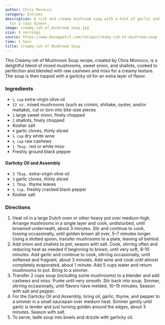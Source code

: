 ```yaml
---
author: Chris Morocco
category: Entrees
description: A rich and creamy mushroom soup with a hint of garlic and thyme. Perfect
  for a cozy dinner.
image: creamy_ish_of_mushroom_soup.jpg
size: 4 servings
source: https://www.bonappetit.com/recipe/creamy-ish-of-mushroom-soup
time: 1 hour
title: Creamy-ish of Mushroom Soup
---
```

This Creamy-ish of Mushroom Soup recipe, created by Chris Morocco, is a delightful blend of mixed mushrooms, sweet onion, and shallots, cooked to perfection and blended with raw cashews and miso for a creamy texture. The soup is then topped with a garlicky oil for an extra layer of flavor.

### Ingredients

* `¼ cup` extra-virgin olive oil
* `12 oz.` mixed mushrooms (such as crimini, shiitake, oyster, and/or maitake), cut or torn into bite-size pieces
* `1` large sweet onion, finely chopped
* `2` shallots, finely chopped
* Kosher salt
* `4` garlic cloves, thinly sliced
* `⅓ cup` dry white wine
* `¼ cup` raw cashews
* `1 Tbsp.` red or white miso
* Freshly ground black pepper

#### Garlicky Oil and Assembly

* `3 Tbsp.` extra-virgin olive oil
* `3` garlic cloves, thinly sliced
* `1 Tbsp.` thyme leaves
* `½ tsp.` freshly cracked black pepper
* Kosher salt

### Directions

1. Heat oil in a large Dutch oven or other heavy pot over medium-high. Arrange mushrooms in a single layer and cook, undisturbed, until browned underneath, about 3 minutes. Stir and continue to cook, tossing occasionally, until golden brown all over, 5–7 minutes longer. Using a slotted spoon, transfer mushrooms to a plate, leaving oil behind.
2. Add onion and shallots to pot; season with salt. Cook, stirring often and reducing heat as needed if beginning to brown, until very soft, 8–10 minutes. Add garlic and continue to cook, stirring occasionally, until softened and fragrant, about 3 minutes. Add wine and cook until almost completely evaporated, about 1 minute. Add 5 cups water and return mushrooms to pot. Bring to a simmer.
3. Transfer 2 cups soup (including some mushrooms) to a blender and add cashews and miso. Purée until very smooth. Stir back into soup. Simmer, stirring occasionally, until flavors have melded, 10–15 minutes. Season with salt and pepper.
4. For the Garlicky Oil and Assembly, bring oil, garlic, thyme, and pepper to a simmer in a small saucepan over medium heat. Simmer gently until garlic is tender and just turning golden around the edges, about 3 minutes. Season with salt.
5. To serve, ladle soup into bowls and drizzle with garlicky oil.